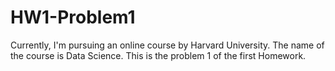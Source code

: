 # HW1-Problem1
Currently, I'm pursuing an online course by Harvard University. The name of the course is Data Science. This is the problem 1 of the first Homework.
